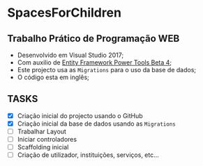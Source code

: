 # SpacesForChildren
## Trabalho Prático de Programação WEB
* Desenvolvido em Visual Studio 2017;
* Com auxilio de [Entity Framework Power Tools Beta 4](https://marketplace.visualstudio.com/items?itemName=EntityFrameworkTeam.EntityFrameworkPowerToolsBeta4);
* Este projecto usa as `Migrations` para o uso da base de dados;
* O código esta em inglês;

## TASKS
- [x] Criação inicial do projecto usando o GitHub
- [x] Criação inicial da base de dados usando as `Migrations`
- [ ] Trabalhar Layout
- [ ] Iniciar controladores
- [ ] Scaffolding inicial
- [ ] Criação de utilizador, instituições, serviços, etc...